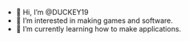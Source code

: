 - 👋 Hi, I’m @DUCKEY19
- 👀 I’m interested in making games and software.
- 🌱 I’m currently learning how to make applications.
